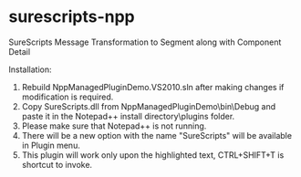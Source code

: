 surescripts-npp
===============

SureScripts Message Transformation to Segment along with Component Detail

Installation:

1. Rebuild NppManagedPluginDemo.VS2010.sln after making changes if modification is required.
2. Copy SureScripts.dll from NppManagedPluginDemo\bin\Debug and paste it in the Notepad++ install directory\plugins folder.
3. Please make sure that Notepad++ is not running.
4. There will be a new option with the name "SureScripts" will be available in Plugin menu.
5. This plugin will work only upon the highlighted text, CTRL+SHIFT+T is shortcut to invoke.
